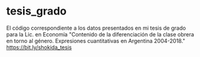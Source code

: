 # tesis_grado
El código correspondiente a los datos presentados en mi tesis de grado para la Lic. en Economía "Contenido de la diferenciación de la clase obrera en torno al género. Expresiones cuantitativas en Argentina 2004-2018." https://bit.ly/shokida_tesis
